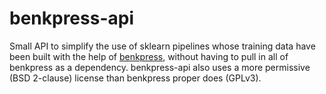 # benkpress-api

Small API to simplify the use of sklearn pipelines whose
training data have been built with the help of
[benkpress](https://github.com/dennishedback/benkpress),
without having to pull in all of benkpress as a dependency.
benkpress-api also uses a more permissive (BSD 2-clause) license
than benkpress proper does (GPLv3). 
